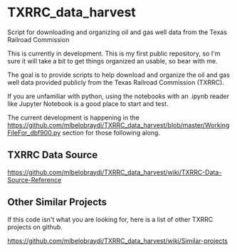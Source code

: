 # TXRRC_data_harvest
Script for downloading and organizing oil and gas well data from the Texas Railroad Commission

This is currently in development. This is my first public repository, so I'm sure it will take a bit to get things organized an usable, so bear with me.

The goal is to provide scripts to help download and organize the oil and gas well data provided publicly from the Texas Railroad Commission (TXRRC).

If you are unfamiliar with python, using the notebooks with an .ipynb reader like Jupyter Notebook is a good place to start and test.

The current development is happening in the https://github.com/mlbelobraydi/TXRRC_data_harvest/blob/master/WorkingFileFor_dbf900.py section for those following along.

## TXRRC Data Source

https://github.com/mlbelobraydi/TXRRC_data_harvest/wiki/TXRRC-Data-Source-Reference

## Other Similar Projects

If this code isn't what you are looking for, here is a list of other TXRRC projects on github.

https://github.com/mlbelobraydi/TXRRC_data_harvest/wiki/Similar-projects
